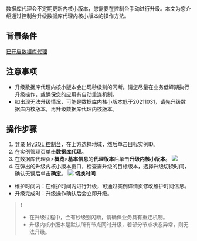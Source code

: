 ﻿数据库代理会不定期更新内核小版本，您需要在控制台手动进行升级。本文为您介绍通过控制台升级数据库代理内核小版本的操作方法。
## 背景条件
[已开启数据库代理](https://cloud.tencent.com/document/product/236/54653)
## 注意事项
- 升级数据库代理内核小版本会出现秒级别的闪断。请您尽量在业务低峰期执行升级操作，或确保您的应用有自动重连机制。
- 如出现无法升级情况，可能是数据库内核小版本低于20211031，请先升级数据库内核版本，再升级数据库代理内核版本。
## 操作步骤
1. 登录 [MySQL 控制台](https://console.cloud.tencent.com/cdb)，在上方选择地域，然后单击目标实例ID。
2. 在实例管理页单击**数据库代理**。
3. 在数据库代理页>**概览**>**基本信息**的**代理版本**后单击**升级内核小版本**。
![](https://qcloudimg.tencent-cloud.cn/raw/bc0058d688e352903f9d1db753947ab7.png)
4. 在弹出的升级内核小版本窗口，检查需升级的目标版本，选择升级切换时间，确认无误后单击**确定**。
![](https://qcloudimg.tencent-cloud.cn/raw/3576ff3c9977e5d53acd1528e0191240.png)
**切换时间**
 - 维护时间内：在维护时间内进行升级，可通过实例详情页修改维护时间信息。
 - 升级完成时：升级操作确认后会立即升级。

>!
>- 在升级过程中，会有秒级别闪断，请确保业务具有重连机制。
>- 升级内核小版本是默认所有节点同时升级，若部分节点状态异常，则无法升级。